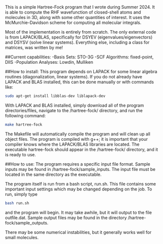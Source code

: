This is a simple Hartree-Fock program that I wrote during Summer 2024. It is able to compute the RHF wavefunction of closed-shell atoms and molecules in 3D, along with some other quantities of interest. It uses the McMurchie-Davidson scheme for computing all molecular integrals.

Most of the implementation is entirely from scratch. The only external code is from LAPACK/BLAS, specifically for DSYEV (eigenvalues/eigenvectors) and DSYSV (solve linear systems). Everything else, including a class for matrices, was written by me!

##Current capabilities:
-Basis Sets: STO-3G
-SCF Algorithms: fixed-point, DIIS
-Population Analyses: Lowdin, Mulliken

##How to install:
This program depends on LAPACK for some linear algebra routines (diagonalization, linear systems). If you do not already have LAPACK and BLAS installed, this can be done manually or with commands like:
```bash
sudo apt-get install libblas-dev liblapack-dev
```

With LAPACK and BLAS installed, simply download all of the program directories/files, navigate to the /hartree-fock/ directory, and run the following command:
```bash
make hartree-fock
```

The Makefile will automatically compile the program and will clean up all object files. The program is compiled with g++; it is important that your compiler knows where the LAPACK/BLAS libraries are located. The executable hartree-fock should appear in the /hartree-fock/ directory, and it is ready to use.

##How to use:
The program requires a specific input file format. Sample inputs may be found in /hartree-fock/sample_inputs. The input file must be located in the same directory as the executable.

The program itself is run from a bash script, run.sh. This file contains some important input settings which may be changed depending on the job. To run, simply type
```bash
bash run.sh
```
and the program will begin. It may take awhile, but it will output to the file outfile.dat. Sample output files may be found in the directory /hartree-fock/sample_outputs.

There may be some numerical instabilities, but it generally works well for small molecules.
